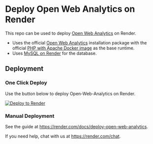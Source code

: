 # Deploy Open Web Analytics on Render

This repo can be used to deploy [Open Web Analytics](http://www.openwebanalytics.com/) on Render.

- Uses the official [Open Web Analytics](https://github.com/Open-Web-Analytics/Open-Web-Analytics) installation package with the official [PHP with Apache Docker image](https://hub.docker.com/_/php) as the base runtime.
- Uses [MySQL on Render](https://render.com/docs/deploy-mysql) for the database.

## Deployment

### One Click Deploy

Use the button below to deploy Open-Web-Analytics on Render.

[![Deploy to Render](http://render.com/images/deploy-to-render-button.svg)](https://render.com/deploy?repo=https://github.com/render-examples/open-web-analytics)

### Manual Deployment

See the guide at https://render.com/docs/deploy-open-web-analytics.

If you need help, chat with us at https://render.com/chat.
